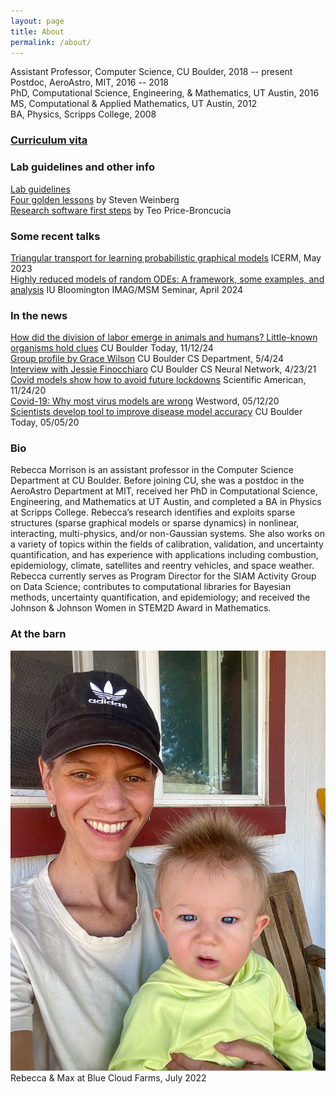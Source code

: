 ```yaml
---
layout: page
title: About
permalink: /about/
---
```


Assistant Professor, Computer Science, CU Boulder, 2018 -- present  
Postdoc, AeroAstro, MIT, 2016 -- 2018  
PhD, Computational Science, Engineering, & Mathematics, UT Austin, 2016  
MS, Computational & Applied Mathematics, UT Austin, 2012  
BA, Physics, Scripps College, 2008  

### [Curriculum vita](vita.pdf) 

### Lab guidelines and other info
[Lab guidelines](guidelines_REM_lab.pdf)  
[Four golden lessons](4-golden-lessons.pdf) by Steven Weinberg  
[Research software first steps](about/research_software_first_steps.md) by Teo Price-Broncucia

### Some recent talks
[Triangular transport for learning probabilistic graphical models](https://icerm.brown.edu/video_archive/?play=3148) ICERM, May 2023  
[Highly reduced models of random ODEs: A framework, some examples, and analysis](https://youtu.be/PxpYso46Zfs?list=PLiEtieOeWbMKh9VcQoinSwODcSZKMTGat&t=902)  IU Bloomington IMAG/MSM Seminar, April 2024

### In the news
[How did the division of labor emerge in animals and humans? Little-known organisms hold clues](https://www.colorado.edu/today/2024/11/12/how-did-division-labor-emerge-animals-and-humans-little-known-organisms-hold-clues) CU Boulder Today, 11/12/24   
[Group profile by Grace Wilson](https://www.colorado.edu/cs/2024/05/24/embracing-uncertainty-morrison-group) CU Boulder CS Department, 5/4/24  
[Interview with Jessie Finocchiaro](http://bouldercsgrads.org/neural-network/rebecca_morrison_nn.pdf) CU Boulder CS Neural Network, 4/23/21  
[Covid models show how to avoid future lockdowns](https://www.scientificamerican.com/article/covid-models-show-how-to-avoid-future-lockdowns/) Scientific American, 11/24/20  
[Covid-19: Why most virus models are wrong](https://www.westword.com/news/covid-19-most-virus-models-are-wrong-colorado-expert-says-11709422) Westword, 05/12/20  
[Scientists develop tool to improve disease model accuracy](https://www.colorado.edu/today/2020/05/05/scientists-develop-tool-improve-disease-model-accuracy) CU Boulder Today, 05/05/20  

### Bio
Rebecca Morrison is an assistant professor in the Computer Science Department at CU Boulder. Before joining CU, she was a postdoc in the AeroAstro Department at MIT, received her PhD in Computational Science, Engineering, and Mathematics at UT Austin, and completed a BA in Physics at Scripps College. Rebecca’s research identifies and exploits sparse structures (sparse graphical models or sparse dynamics) in nonlinear, interacting, multi-physics, and/or non-Gaussian systems. She also works on a variety of topics within the fields of calibration, validation, and uncertainty quantification, and has experience with applications including combustion, epidemiology, climate, satellites and reentry vehicles, and space weather. Rebecca currently serves as Program Director for the SIAM Activity Group on Data Science; contributes to computational libraries for Bayesian methods, uncertainty quantification, and epidemiology; and received the Johnson & Johnson Women in STEM2D Award in Mathematics.

### At the barn
![Rebecca & Max at Blue Cloud Farms, July 2022](R-and-M-barn.jpeg)
Rebecca & Max at Blue Cloud Farms, July 2022
